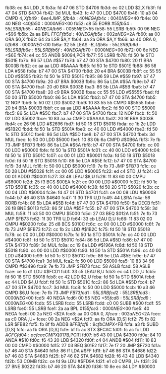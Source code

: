 fb38: ec 84        LDD    ,X
fb3a: fd 47 06     STD    $4706
fb3d: ec 02        LDD    $2,X
fb3f: fd 47 04     STD    $4704
fb42: 3d           MUL
fb43: fc 47 00     LDD    $4700
fb46: 10 a3 04     CMPD   $4,X
fb49: 6e e4        JMP    ,S
fb4b: 40           NEGA
fb4c: 00 40        NEG    <$40
fb4e: 00 40        NEG    <$40
fb50: 00 00        NEG    <$00
fb52: c8 55        EORB   #$55
fb54: 55           LSRB
fb55: 40           NEGA
fb56: 00 55        NEG    <$55
fb58: 55           LSRB
fb59: 00 96        NEG    <$96
fb5b: 2a aa        BPL    $FFCF
fb5d: 40           NEGA
fb5e: 00 2a        NEG    <$2A
fb60: aa 00        ORA    $0,X
fb62: 64 2a        LSR    $A,Y
fb64: aa 2a        ORA    $A,Y
fb66: aa 40        ORA    $0,U
fb68: 00 00        NEG    <$00
fb6a: 32 55        LEAS   -$B,U
fb6c: 55           LSRB
fb6d: 55           LSRB
fb6e: 55           LSRB
fb6f: 40           NEGA
fb70: 00 00        NEG    <$00
fb72: 00 6e        NEG    <$6E
fb74: e4 cc 55     ANDB   $0094,PCR
fb77: 55           LSRB
fb78: fd 50 1e     STD    $501E
fb7b: 86 57        LDA    #$57
fb7d: b7 47 00     STA    $4700
fb80: 20 f1        BRA    $003B
fb82: cc aa aa     LDD    #$AAAA
fb85: fd 50 1e     STD    $501E
fb88: 86 58        LDA    #$58
fb8a: b7 47 00     STA    $4700
fb8d: 20 e4        BRA    $003B
fb8f: cc 55 55     LDD    #$5555
fb92: fd 50 1e     STD    $501E
fb95: 86 59        LDA    #$59
fb97: b7 47 00     STA    $4700
fb9a: 20 d7        BRA    $003B
fb9c: 86 5a        LDA    #$5A
fb9e: b7 47 00     STA    $4700
fba1: 20 d0        BRA    $003B
fba3: 86 5b        LDA    #$5B
fba5: b7 47 00     STA    $4700
fba8: 20 c9        BRA    $003B
fbaa: cc 55 55     LDD    #$5555
fbad: fd 50 00     STD    $5000
fbb0: 86 5c        LDA    #$5C
fbb2: b7 47 00     STA    $4700
fbb5: 12           NOP
fbb6: fc 50 02     LDD    $5002
fbb9: 10 83 55 55  CMPD   #$5555
fbbd: 20 b4        BRA    $003B
fbbf: cc aa aa     LDD    #$AAAA
fbc2: fd 50 00     STD    $5000
fbc5: 86 5c        LDA    #$5C
fbc7: b7 47 00     STA    $4700
fbca: 12           NOP
fbcb: fc 50 02     LDD    $5002
fbce: 10 83 aa aa  CMPD   #$AAAA
fbd2: 20 9f        BRA    $003B
fbd4: cc 26 96     LDD    #$2696
fbd7: fd 50 18     STD    $5018
fbda: cc 1b 2c     LDD    #$1B2C
fbdd: fd 50 1a     STD    $501A
fbe0: cc 40 00     LDD    #$4000
fbe3: fd 50 1c     STD    $501C
fbe6: 86 5d        LDA    #$5D
fbe8: b7 47 00     STA    $4700
fbeb: 3d           MUL
fbec: fc 50 00     LDD    $5000
fbef: 10 83 0b 6a  CMPD   #$0B6A
fbf3: 7e fb 73     JMP    $FB73
fbf6: 86 5a        LDA    #$5A
fbf8: b7 47 00     STA    $4700
fbfb: cc 00 00     LDD    #$0000
fbfe: fd 50 1a     STD    $501A
fc01: cc 40 00     LDD    #$4000
fc04: fd 50 1c     STD    $501C
fc07: cc 00 01     LDD    #$0001
fc0a: fd 50 18     STD    $5018
fc0d: fd 50 18     STD    $5018
fc10: 86 5e        LDA    #$5E
fc12: b7 47 00     STA    $4700
fc15: 3d           MUL
fc16: fc 50 00     LDD    $5000
fc19: 7e fb 73     JMP    $FB73
fc1c: ce 50 28     LDU    #$5028
fc1f: cc 00 05     LDD    #$0005
fc22: ed c4        STD    ,U
fc24: c3 00 01     ADDD   #$0001
fc27: 33 48        LEAU   $8,U
fc29: 11 83 60 00  CMPU   #$6000
fc2d: 25 f3        BCS    $00EA
fc2f: cc 00 00     LDD    #$0000
fc32: fd 50 1e     STD    $501E
fc35: cc 40 00     LDD    #$4000
fc38: fd 50 20     STD    $5020
fc3b: cc 00 04     LDD    #$0004
fc3e: fd 47 01     STD    $4701
fc41: ce 00 08     LDU    #$0008
fc44: b7 46 40     STA    $4640
fc47: 1f 30        TFR    U,D
fc49: 44           LSRA
fc4a: 56           RORB
fc4b: 86 5b        LDA    #$5B
fc4d: b7 47 00     STA    $4700
fc50: 5a           DECB
fc51: 26 f8        BNE    $0113
fc53: 86 5f        LDA    #$5F
fc55: b7 47 00     STA    $4700
fc58: 3d           MUL
fc59: 11 b3 50 00  CMPU   $5000
fc5d: 27 03        BEQ    $012A
fc5f: 7e fb 73     JMP    $FB73
fc62: 1f 30        TFR    U,D
fc64: 33 cb        LEAU   D,U
fc66: 11 83 02 00  CMPU   #$0200
fc6a: 25 d8        BCS    $010C
fc6c: cc 00 00     LDD    #$0000
fc6f: 7e fb 73     JMP    $FB73
fc72: cc 1b 2c     LDD    #$1B2C
fc75: fd 50 18     STD    $5018
fc78: cc 00 00     LDD    #$0000
fc7b: fd 50 1a     STD    $501A
fc7e: cc 40 00     LDD    #$4000
fc81: fd 50 1c     STD    $501C
fc84: 86 5d        LDA    #$5D
fc86: b7 47 00     STA    $4700
fc89: 3d           MUL
fc8a: cc 19 6a     LDD    #$196A
fc8d: fd 50 18     STD    $5018
fc90: cc 00 00     LDD    #$0000
fc93: fd 50 1a     STD    $501A
fc96: cc 40 00     LDD    #$4000
fc99: fd 50 1c     STD    $501C
fc9c: 86 5e        LDA    #$5E
fc9e: b7 47 00     STA    $4700
fca1: 3d           MUL
fca2: fc 50 00     LDD    $5000
fca5: 10 83 34 96  CMPD   #$3496
fca9: 7e fb 73     JMP    $FB73
fcac: 58           ASLB
fcad: 58           ASLB
fcae: ce fc d1     LDU    #$FCD1
fcb1: 33 c5        LEAU   B,U
fcb3: ec c4        LDD    ,U
fcb5: fd 50 18     STD    $5018
fcb8: ec 42        LDD    $2,U
fcba: fd 50 1a     STD    $501A
fcbd: ec 44        LDD    $4,U
fcbf: fd 50 1c     STD    $501C
fcc2: 86 5d        LDA    #$5D
fcc4: b7 47 00     STA    $4700
fcc7: 3d           MUL
fcc8: fc 50 00     LDD    $5000
fccb: 10 a3 46     CMPD   $6,U
fcce: 7e fb 73     JMP    $FB73
fcd1: 55           LSRB
fcd2: 55           LSRB
fcd3: 00 00        NEG    <$00
fcd5: 40           NEGA
fcd6: 00 55        NEG    <$55
fcd8: 55           LSRB
fcd9: 00 00        NEG    <$00
fcdb: 55           LSRB
fcdc: 55           LSRB
fcdd: c0 00        SUBB   #$00
fcdf: 55           LSRB
fce0: 55           LSRB
fce1: 2a aa        BPL    $0155
fce3: 00 00        NEG    <$00
fce5: 40           NEGA
fce6: 00 2a        NEG    <$2A
fce8: aa 00        ORA    $0,X
fcea: 00 2a        NEG    <$2A
fcec: aa c0        ORA    ,U+
fcee: 00 2a        NEG    <$2A
fcf0: aa fb        ORA    [D,S]
fcf2: 75 fb 82     LSR    $FB82
fcf5: fb 8f fb     ADDB   $8FFB
fcf8: 9c fb        CMPX   <$FB
fcfa: a3 fb        SUBD   [D,S]
fcfc: aa fb        ORA    [D,S]
fcfe: bf fc ac     STX    $FCAC
fd01: fc ac fc     LDD    $ACFC
fd04: ac fc ac     CMPX   [$017B,PCR]
fd07: b6 43 00     LDA    $4300
fd0a: 84 10        ANDA   #$10
fd0c: f6 43 20     LDB    $4320
fd0f: c4 04        ANDB   #$04
fd11: 10 83 00 00  CMPD   #$0000
fd15: 27 03        BEQ    $01E2
fd17: 7e f7 20     JMP    $F720
fd1a: b7 46 40     STA    $4640
fd1d: 86 ff        LDA    #$FF
fd1f: b7 46 86     STA    $4686
fd22: b7 46 83     STA    $4683
fd25: b7 46 82     STA    $4682
fd28: f6 43 40     LDB    $4340
fd2b: 53           COMB
fd2c: ce fd 9a     LDU    #$FD9A
fd2f: e1 c0        CMPB   ,U+
fd31: 26 27        BNE    $0222
fd33: b7 46 20     STA    $4620
fd36: 10 8e ec 84  LDY    #$0000
